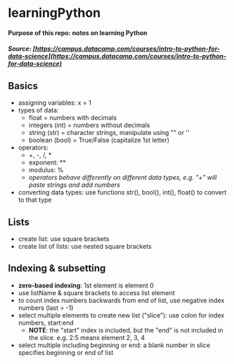 # learningPython
#### Purpose of this repo: notes on learning Python
##### Source: [https://campus.datacamp.com/courses/intro-to-python-for-data-science](https://campus.datacamp.com/courses/intro-to-python-for-data-science)

## Basics
* assigning variables: x = 1
* types of data:
  - float = numbers with decimals
  - integers (int) = numbers without decimals
  - string (str) = character strings, manipulate using "" or ''
  - boolean (bool) = True/False (capitalize 1st letter)
* operators:
  - +, -, /, *
  - exponent: **
  - modulus: %
  - _operators behave differently on different data types, e.g. "+" will paste strings and add numbers_
* converting data types: use functions str(), bool(), int(), float() to convert to that type

## Lists
* create list: use square brackets
* create list of lists: use nested square brackets

## Indexing & subsetting
* __zero-based indexing__: 1st element is element 0
* use listName & square brackets to access list element
* to count index numbers backwards from end of list, use negative index numbers (last = -1)
* select multiple elements to create new list ("slice"): use colon for index numbers, start:end
  - __NOTE__: the "start" index is included, but the "end" is not included in the slice. e.g. 2:5 means element 2, 3, 4
* select multiple including beginning or end: a blank number in slice specifies beginning or end of list
